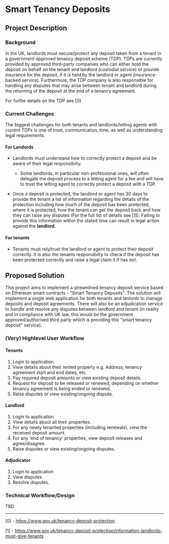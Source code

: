 # Smart Tenancy Deposits
## Project Description
### Background
In the UK, landlords must secure/protect any deposit taken from a tenant in a government-approved tenancy deposit scheme (TDP). TDPs are currently provided by approved third-party companies who can either hold the deposit on behalf on the tenant and landlord (custodial service) or provide insurance for the deposit, if it  is held by the landlord or agent (insurance-backed service). Furthermore, the TDP company is also responsible for handling any disputes that may arise between tenant and landlord during the returning of the deposit at the end of a tenancy agreement.

For furthe details on the TDP see [0]

### Current Challenges

The biggest challenges for both tenants and landlords/letting agents with current TDPs is one of trust, communication, time, as well as understanding legal requirements.

#### For Landords
* Landlords must understand how to correctly protect a deposit and be aware of their legal responsibilty.
  * Some landlords, in particular non-professional ones, will often delegate the deposit process to a letting agent for a fee and will have to trust the letting agent to correctly protect a deposit with a TDP.

* Once a deposit is protected, the landlord or agent has 30 days to provide the tenant a list of information regarding the details of the protection including how much of the deposit has been protected, where it is protected, how the tenant can get the deposit back and how they can raise any disputes (For the full list of details see [1]). Failing to provide this information within the stated time can result in legal action against the **landlord**.


#### For tenants
* Tenants must rely/trust the landlord or agent to protect their deposit correctly. It is also the tenants responsibilty to check if the deposit has been protected correctly and raise a legal claim it if has not. 

## Proposed Solution
This project aims to implement a streamlined tenancy deposit service based on Ethereum smart contracts - "Smart Tenancy Deposits". The solution will implement a single web application for both tenants and lanlords to manage deposits and deposit agreements. There will also be an adjudication service to handle and resolve any disputes between landlord and tenant (in reality and in compliance with UK law, this would be the government approved/authorised third party which is providing this "smart tenancy deposit" service).

### (Very) Highlevel User Workflow
#### Tenants
1. Login to application.
2. View details about their rented property e.g. Address, tenancy agreement start and end dates, etc.
3. Pay required deposit amounts or view existing deposit details.
4. Request for deposit to be released or renewed, depending on whether tenancy agreement is being ended or renewed.
5. Raise disputes or view existing/ongoing dispute.

#### Landlord
1. Login to application.
2. View details about all their properties.
3. For any newly tenanted properties (including renewals), view the received deposit amount.
4. For any 'end of tenancy' properties, view deposit releases and agree/disagree.
5. Raise disputes or view existing/ongoing disputes.

#### Adjudicator 
1. Login to application
2. View disputes.
3. Resolve disputes.


### Technical Workflow/Design

TBD

-----
[0] - https://www.gov.uk/tenancy-deposit-protection

[1] - https://www.gov.uk/tenancy-deposit-protection/information-landlords-must-give-tenants

